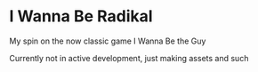 # I Wanna Be Radikal
My spin on the now classic game I Wanna Be the Guy

Currently not in active development, just making assets and such
